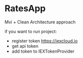 # RatesApp
Mvi + Clean Architecture approach

if you want to run project:
- register token https://iexcloud.io 
- get api token
- add token to IEXTokenProvider
